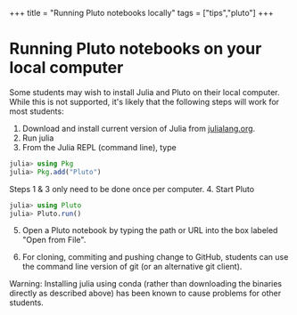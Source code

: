 +++
title = "Running Pluto notebooks locally"
tags = ["tips","pluto"]
+++
# Running Pluto notebooks on your local computer

Some students may wish to install Julia and Pluto on their local computer.
While this is not supported, it's likely that the following steps will work for most students: 
1.  Download and install current version of Julia from [julialang.org](https://julialang.org/downloads/).
2.  Run julia
3.  From the Julia REPL (command line), type
```julia
julia> using Pkg
julia> Pkg.add("Pluto")
```
Steps 1 & 3 only need to be done once per computer.
4.  Start Pluto
```julia
julia> using Pluto
julia> Pluto.run()
```
5.  Open a Pluto notebook by typing the path or URL into the box labeled "Open from File".

6.  For cloning, commiting and pushing change to GitHub, students can use the command line version of git (or an alternative git client).  

Warning:  Installing julia using conda (rather than downloading the binaries directly as described above) has been known to cause problems for other students.

